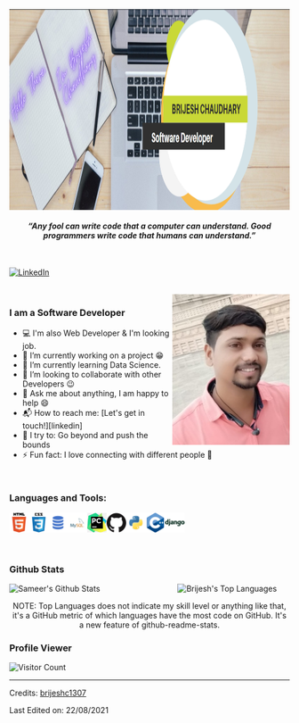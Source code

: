  <img align="center" width="100%" height="360px" alt="Image" src="https://github.com/brijeshc1307/brijeshc1307/blob/main/Banner.png" />
 <br>
 
<p>
  <h4 align="center"><b><i>“Any fool can write code that a computer can understand. Good programmers write code that humans can understand.”</i></b></h4>
</p>


<br>


<a href="https://www.linkedin.com/in/brijesh-chaudhary-2b8449171"><img src="https://img.shields.io/badge/linkedin-%230077B5.svg?&style=for-the-badge&logo=linkedin&logoColor=white" alt="LinkedIn" /></a>&nbsp;


</p>

<br>

<img align="right" height="270px" alt="Image" src="https://github.com/brijeshc1307/brijeshc1307/blob/main/bri.jpeg" />

### I am a Software Developer
- 💻 I'm also Web Developer & I'm looking job.
- 🔭 I’m currently working on a project :grin:
- 🌱 I’m currently learning Data Science.
- 👯 I’m looking to collaborate with other Developers :wink:
- 💬 Ask me about anything, I am happy to help :smile:
- 📬 How to reach me: [Let's get in touch!][linkedin]
- 🧗 I try to: Go beyond and push the bounds
- ⚡ Fun fact: I love connecting with different people :raised_hands:

<br>

### Languages and Tools: 

<img align="left" alt="HTML5" width="35px" src="https://raw.githubusercontent.com/github/explore/80688e429a7d4ef2fca1e82350fe8e3517d3494d/topics/html/html.png" />
<img align="left" alt="CSS3" width="35px" src="https://raw.githubusercontent.com/github/explore/80688e429a7d4ef2fca1e82350fe8e3517d3494d/topics/css/css.png" />
<img align="left" alt="SQL" width="35px" src="https://raw.githubusercontent.com/github/explore/80688e429a7d4ef2fca1e82350fe8e3517d3494d/topics/sql/sql.png" />
<img align="left" alt="MySQL" width="35px" src="https://raw.githubusercontent.com/github/explore/80688e429a7d4ef2fca1e82350fe8e3517d3494d/topics/mysql/mysql.png" />
<img align="left" alt="Pycharm" width="35px" src="https://github.com/brijeshc1307/brijeshc1307/blob/main/pycharm.png" />
<img align="left" alt="GitHub" width="35px" src="https://raw.githubusercontent.com/github/explore/78df643247d429f6cc873026c0622819ad797942/topics/github/github.png" />
<img align="left" alt="Python" width="35px" src="https://raw.githubusercontent.com/github/explore/80688e429a7d4ef2fca1e82350fe8e3517d3494d/topics/python/python.png" />
<img align="left" alt="Cpp" width="35px" src="https://raw.githubusercontent.com/github/explore/80688e429a7d4ef2fca1e82350fe8e3517d3494d/topics/cpp/cpp.png" />
<img align="left" alt="Django" width="35px" src="https://raw.githubusercontent.com/github/explore/80688e429a7d4ef2fca1e82350fe8e3517d3494d/topics/django/django.png" />

<br>
<br>
<br>
<br>



### Github Stats

<img align="left" src="https://github-readme-stats.vercel.app/api?username=brijeshc1307&&show_icons=true&include_all_commits=true&title_color=fff&icon_color=79ff97&text_color=efefef&bg_color=24292e" alt="Sameer's Github Stats" width="60%">
  
<img src="https://github-readme-stats.vercel.app/api/top-langs/?username=brijeshc1307&show_icons=true&hide_border=true&theme=radical" width="37%" alt="Brijesh's Top Languages">

<p align="center">
    NOTE: Top Languages does not indicate my skill level or anything like that, it's a GitHub metric of which languages have the most code on GitHub. It's a new feature of github-readme-stats.
</p>

### Profile Viewer

![Visitor Count](https://profile-counter.glitch.me/{brijeshc1307}/count.svg)


-----
Credits: [brijeshc1307](https://github.com/brijeshc1307)

Last Edited on: 22/08/2021




